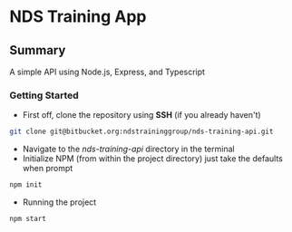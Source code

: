 # NDS Training App

## Summary
A simple API using Node.js, Express, and Typescript


### Getting Started

- First off, clone the repository using **SSH** (if you already haven't)
```bash
git clone git@bitbucket.org:ndstraininggroup/nds-training-api.git
```
- Navigate to the _nds-training-api_ directory in the terminal
- Initialize NPM (from within the project directory) just take the defaults when prompt
```bash
npm init
```
- Running the project
```bash
npm start
```
